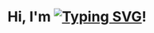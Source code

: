 # Hi, I'm [![Typing SVG](https://readme-typing-svg.demolab.com?font=Fira+Code&pause=1000&width=435&lines=Softmap)](https://git.io/typing-svg)!

